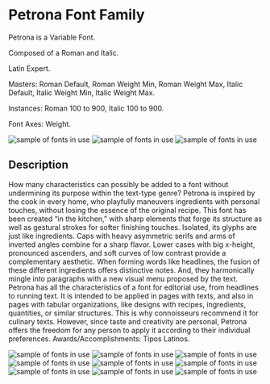 # Petrona Font Family 

Petrona is a Variable Font.

Composed of a Roman and Italic.

Latin Expert. 

Masters: Roman Default, Roman Weight Min, Roman Weight Max, Italic Default, Italic Weight Min, Italic Weight Max.

Instances: Roman 100 to 900, Italic 100 to 900.

Font Axes: Weight.


![sample of fonts in use](Proofs/PDF&JPG/ProofPetronaSpecimenHoriz1.jpg)
![sample of fonts in use](Proofs/PDF&JPG/ProofPetronaSpecimenHoriz2.jpg)
![sample of fonts in use](Proofs/PDF&JPG/ProofPetronaSpecimenHoriz3.jpg)


## Description 

How many characteristics can possibly be added to a font without undermining its purpose within the text-type genre? Petrona is inspired by the cook in every home, who playfully maneuvers ingredients with personal touches, without losing the essence of the original recipe. This font has been created “in the kitchen,” with sharp elements that forge its structure as well as gestural strokes for softer finishing touches. Isolated, its glyphs are just like ingredients. Caps with heavy asymmetric serifs and arms of inverted angles combine for a sharp flavor. Lower cases with big x-height, pronounced ascenders, and soft curves of low contrast provide a complementary aesthetic. When forming words like headlines, the fusion of these different ingredients offers distinctive notes. And, they harmonically mingle into paragraphs with a new visual menu proposed by the text. Petrona has all the characteristics of a font for editorial use, from headlines to running text. It is intended to be applied in pages with texts, and also in pages with tabular organizations, like designs with recipes, ingredients, quantities, or similar structures. This is why connoisseurs recommend it for culinary texts. However, since taste and creativity are personal, Petrona offers the freedom for any person to apply it according to their individual preferences. Awards/Accomplishments: Tipos Latinos. 

![sample of fonts in use](Proofs/PDF&JPG/ProofPetronaSpecimenVert1.jpg)
![sample of fonts in use](Proofs/PDF&JPG/ProofPetronaSpecimenVert2.jpg)
![sample of fonts in use](Proofs/PDF&JPG/ProofPetronaSpecimenVert3.jpg)
![sample of fonts in use](Proofs/PDF&JPG/ProofPetronaSpecimenVert4.jpg)
![sample of fonts in use](Proofs/PDF&JPG/ProofPetronaSpecimenVert5.jpg)
![sample of fonts in use](Proofs/PDF&JPG/ProofPetronaSpecimenVert6.jpg)
![sample of fonts in use](Proofs/PDF&JPG/ProofPetronaSpecimenVert7.jpg)
![sample of fonts in use](Proofs/PDF&JPG/ProofPetronaSpecimenVert8.jpg)
![sample of fonts in use](Proofs/PDF&JPG/ProofPetronaSpecimenVert9.jpg)

